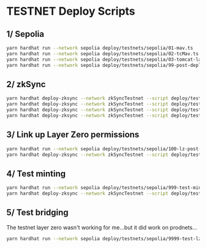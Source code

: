 # TESTNET Deploy Scripts

## 1/ Sepolia

```bash
yarn hardhat run --network sepolia deploy/testnets/sepolia/01-mav.ts
yarn hardhat run --network sepolia deploy/testnets/sepolia/02-tcMav.ts
yarn hardhat run --network sepolia deploy/testnets/sepolia/03-tomcat-launch-vault.ts
yarn hardhat run --network sepolia deploy/testnets/sepolia/99-post-deploy.ts
```

## 2/ zkSync

```bash
yarn hardhat deploy-zksync --network zkSyncTestnet --script deploy/testnets/zkSyncTestnet/01-mav.ts
yarn hardhat deploy-zksync --network zkSyncTestnet --script deploy/testnets/zkSyncTestnet/02-tcMav.ts
yarn hardhat deploy-zksync --network zkSyncTestnet --script deploy/testnets/zkSyncTestnet/03-tomcat-launch-vault.ts
yarn hardhat deploy-zksync --network zkSyncTestnet --script deploy/testnets/zkSyncTestnet/99-post-deploy.ts
```

## 3/ Link up Layer Zero permissions

```bash
yarn hardhat run --network sepolia deploy/testnets/sepolia/100-lz-post-deploy.ts
yarn hardhat deploy-zksync --network zkSyncTestnet --script deploy/testnets/zkSyncTestnet/100-lz-post-deploy.ts
```

## 4/ Test minting

```bash
yarn hardhat run --network sepolia deploy/testnets/sepolia/999-test-mint-and-stake.ts
yarn hardhat deploy-zksync --network zkSyncTestnet --script deploy/testnets/zkSyncTestnet/999-test-mint-and-stake.ts
```

## 5/ Test bridging

The testnet layer zero wasn't working for me...but it did work on prodnets...

```bash
yarn hardhat run --network sepolia deploy/testnets/sepolia/9999-test-lz-bridge.ts
```
